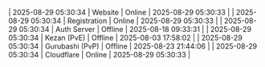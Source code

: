 | 2025-08-29 05:30:34 | Website | Online | 2025-08-29 05:30:33 |
| 2025-08-29 05:30:34 | Registration | Online | 2025-08-29 05:30:33 |
| 2025-08-29 05:30:34 | Auth Server | Offline | 2025-08-18 09:33:31 |
| 2025-08-29 05:30:34 | Kezan (PvE) | Offline | 2025-08-03 17:58:02 |
| 2025-08-29 05:30:34 | Gurubashi (PvP) | Offline | 2025-08-23 21:44:06 |
| 2025-08-29 05:30:34 | Cloudflare | Online | 2025-08-29 05:30:33 |
